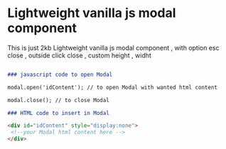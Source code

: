 # Lightweight vanilla js modal component

This is just 2kb Lightweight vanilla js modal component , with option esc close , outside click close , custom height , widht


```markdown

### javascript code to open Modal 

modal.open('idContent'); // to open Modal with wanted html content

modal.close(); // to close Modal

### HTML code to insert in Modal 

<div id="idContent" style="display:none">
 <!--your Modal html content here -->
</div>

```


